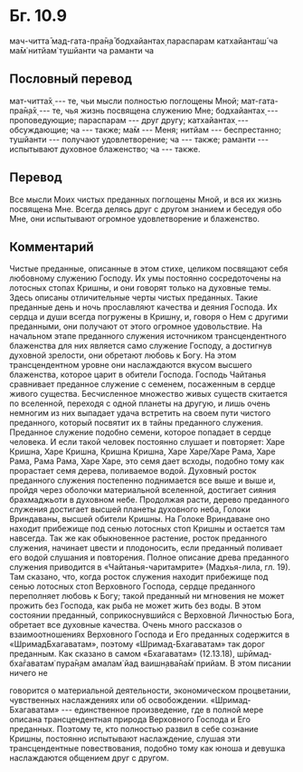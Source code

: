 # Бг. 10.9
мач-читта̄ мад-гата-пра̄н̣а̄
бодхайантах̣ параспарам
катхайанташ́ ча ма̄м̇ нитйам̇
тушйанти ча раманти ча
## Пословный перевод

мат-читта̄х̣ --- те, чьи мысли полностью поглощены Мной; мат-гата-пра̄н̣а̄х̣
--- те, чья жизнь посвящена служению Мне; бодхайантах̣ --- проповедующие;
параспарам --- друг другу; катхайантах̣ --- обсуждающие; ча --- также;
ма̄м --- Меня; нитйам --- беспрестанно; тушйанти --- получают
удовлетворение; ча --- также; раманти --- испытывают духовное
блаженство; ча --- также.

## Перевод

Все мысли Моих чистых преданных поглощены Мной, и вся их жизнь посвящена
Мне. Всегда делясь друг с другом знанием и беседуя обо Мне, они
испытывают огромное удовлетворение и блаженство.

## Комментарий

Чистые преданные, описанные в этом стихе, целиком посвящают себя
любовному служению Господу. Их умы постоянно сосредоточены на лотосных
стопах Кришны, и они говорят только на духовные темы. Здесь описаны
отличительные черты чистых преданных. Такие преданные день и ночь
прославляют качества и деяния Господа. Их сердца и души всегда погружены
в Кришну, и, говоря о Нем с другими преданными, они получают от этого
огромное удовольствие. На начальном этапе преданного служения источником
трансцендентного блаженства для них является само служение Господу, а
достигнув духовной зрелости, они обретают любовь к Богу. На этом
трансцендентном уровне они наслаждаются вкусом высшего блаженства,
которое царит в обители Господа. Господь Чайтанья сравнивает преданное
служение с семенем, посаженным в сердце живого существа. Бесчисленное
множество живых существ скитается по вселенной, переходя с одной планеты
на другую, и лишь очень немногим из них выпадает удача встретить на
своем пути чистого преданного, который посвятит их в тайны преданного
служения. Преданное служение подобно семени, которое попадает в сердце
человека. И если такой человек постоянно слушает и повторяет: Харе
Кришна, Харе Кришна, Кришна Кришна, Харе Харе/Харе Рама, Харе Рама, Рама
Рама, Харе Харе, это семя дает всходы, подобно тому как прорастает семя
дерева, поливаемое водой. Духовный росток преданного служения постепенно
поднимается все выше и выше и, пройдя через оболочки материальной
вселенной, достигает сияния брахмаджьоти в духовном небе. Продолжая
расти, дерево преданного служения достигает высшей планеты духовного
неба, Голоки Вриндаваны, высшей обители Кришны. На Голоке Вриндаване оно
находит прибежище под сенью лотосных стоп Кришны и остается там
навсегда. Так же как обыкновенное растение, росток преданного служения,
начинает цвести и плодоносить, если преданный поливает его водой
слушания и повторения. Полное описание древа преданного служения
приводится в «Чайтанья-чаритамрите» (Мадхья-лила, гл. 19). Там сказано,
что, когда росток служения находит прибежище под сенью лотосных стоп
Верховного Господа, сердце преданного переполняет любовь к Богу; такой
преданный ни мгновения не может прожить без Господа, как рыба не может
жить без воды. В этом состоянии преданный, соприкоснувшийся с Верховной
Личностью Бога, обретает все духовные качества. Очень много рассказов о
взаимоотношениях Верховного Господа и Его преданных содержится в
«ШримадБхагаватам», поэтому «Шримад-Бхагаватам» так дорог преданным. Как
сказано в самом «Бхагаватам» (12.13.18), ш́рӣмад-бха̄гаватам̇ пура̄н̣ам
амалам̇ йад ваишн̣ава̄на̄м̇ прийам. В этом писании ничего не

говорится о материальной деятельности, экономическом процветании,
чувственных наслаждениях или об освобождении. «Шримад-Бхагаватам» ---
единственное произведение, где в полной мере описана трансцендентная
природа Верховного Господа и Его преданных. Поэтому те, кто полностью
развил в себе сознание Кришны, постоянно испытывают наслаждение, слушая
эти трансцендентные повествования, подобно тому как юноша и девушка
наслаждаются общением друг с другом.
